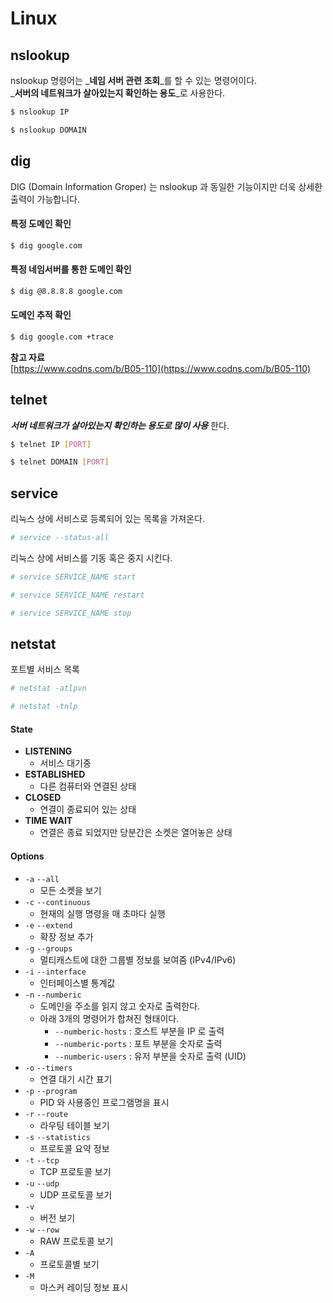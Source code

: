 # Linux

## nslookup

nslookup 명령어는 _**네임 서버 관련 조회**_를 할 수 있는 명령어이다.  
_**서버의 네트워크가 살아있는지 확인하는 용도**_로 사용한다.

```bash
$ nslookup IP
```

```bash
$ nslookup DOMAIN
```

## dig

DIG \(Domain Information Groper\) 는 nslookup 과 동일한 기능이지만 더욱 상세한 출력이 가능합니다.

#### 특정 도메인 확인

```bash
$ dig google.com
```

#### 특정 네임서버를 통한 도메인 확인 

```bash
$ dig @8.8.8.8 google.com
```

#### 도메인 추적 확인 

```bash
$ dig google.com +trace
```

**참고 자료**   
[https://www.codns.com/b/B05-110](https://www.codns.com/b/B05-110)

## telnet

_**서버 네트워크가 살아있는지 확인하는 용도로 많이 사용**_ 한다.

```bash
$ telnet IP [PORT]
```

```bash
$ telnet DOMAIN [PORT]
```

## service

리눅스 상에 서비스로 등록되어 있는 목록을 가져온다.

```bash
# service --status-all
```

리눅스 상에 서비스를 기동 혹은 중지 시킨다.

```bash
# service SERVICE_NAME start
```

```bash
# service SERVICE_NAME restart
```

```bash
# service SERVICE_NAME stop
```

## netstat

포트별 서비스 목록

```bash
# netstat -atlpvn

# netstat -tnlp
```

#### State

* **LISTENING** 
  * 서비스 대기중
* **ESTABLISHED** 
  * 다른 컴퓨터와 연결된 상태
* **CLOSED** 
  * 연결이 종료되어 있는 상태 
* **TIME WAIT** 
  * 연결은 종료 되었지만 당분간은 소켓은 열어놓은 상태 

#### Options

* `-a`  `--all` 
  * 모든 소켓을 보기
* `-c` `--continuous` 
  * 현재의 실행 명령을 매 초마다 실행
* `-e` `--extend` 
  * 확장 정보 추가
* `-g` `--groups` 
  * 멀티캐스트에 대한 그룹별 정보를 보여줌 \(IPv4/IPv6\)
* `-i` `--interface` 
  * 인터페이스별 통계값 
* `-n` `--numberic` 
  * 도메인을 주소를 읽지 않고 숫자로 출력한다.
  * 아래 3개의 명령어가 합쳐진 형태이다.
    * `--numberic-hosts` : 호스트 부분을 IP 로 출력
    * `--numberic-ports` : 포트 부분을 숫자로 출력
    * `--numberic-users` : 유저 부분을 숫자로 출력 \(UID\)
* `-o` `--timers` 
  * 연결 대기 시간 표기 
* `-p` `--program` 
  *  PID 와 사용중인 프로그램명을 표시 
* `-r` `--route` 
  * 라우팅 테이블 보기 
* `-s` `--statistics` 
  * 프로토콜 요약 정보 
* `-t` `--tcp` 
  * TCP 프로토콜 보기 
* `-u` `--udp` 
  * UDP 프로토콜 보기 
* `-v` 
  * 버전 보기 
* `-w` `--row` 
  * RAW 프로토콜 보기 
* `-A` 
  * 프로토콜별 보기 
* `-M` 
  * 마스커 레이딩 정보 표시 

